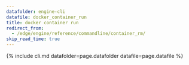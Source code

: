 ```yaml
---
datafolder: engine-cli
datafile: docker_container_run
title: docker container run
redirect_from:
  - /edge/engine/reference/commandline/container_rm/
skip_read_time: true
---
```

<!--
This page is automatically generated from Docker's source code. If you want to
suggest a change to the text that appears here, open a ticket or pull request
in the source repository on GitHub:

https://github.com/docker/cli
-->

{% include cli.md datafolder=page.datafolder datafile=page.datafile %}
